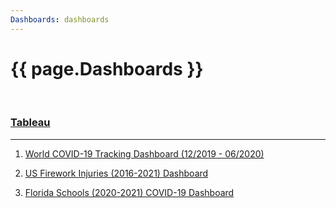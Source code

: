 ```yaml
---
Dashboards: dashboards
---
```


<h1>{{ page.Dashboards }}</h1>


<br>

### [Tableau](https://public.tableau.com/profile/drusho#!/)
---
1. [World COVID-19 Tracking Dashboard (12/2019 - 06/2020)](https://public.tableau.com/app/profile/drusho/viz/Europa_COVID-19_Data/Dashboard1)

2. [US Firework Injuries (2016-2021) Dashboard](https://public.tableau.com/app/profile/drusho/viz/USFireworkInjuries2016-2021/Dashboard1)
3. [Florida Schools (2020-2021) COVID-19 Dashboard](https://public.tableau.com/app/profile/drusho/viz/FloridaSchools2020-2021Covid-19/Dashboard1)
